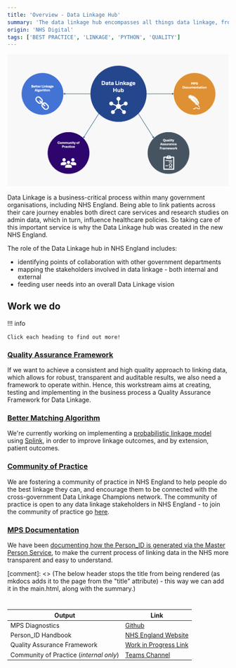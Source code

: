 ```yaml
---
title: 'Overview - Data Linkage Hub'
summary: 'The data linkage hub encompasses all things data linkage, from documenting the existing state of linkage in NHS England in the Person_ID handbook, to exploring better matching algorithms using probabilistic models and Splink, to creating a Quality Assurance Framework for Data Linkage.'
origin: 'NHS Digital'
tags: ['BEST PRACTICE', 'LINKAGE', 'PYTHON', 'QUALITY']
---
```

![Diagram representing the four current areas of the data linkage hub: DL Quality Assurance, Better Matching Algorithm, MPS Documentation, and the DL Community of Practice.](../../images/linkage_visual_abstract.png)

Data Linkage is a business-critical process within many government organisations, including NHS England. Being able to link patients across their care journey enables both direct care services and research studies on admin data, which in turn, influence healthcare policies. So taking care of this important service is why the Data Linkage hub was created in the new NHS England.

The role of the Data Linkage hub in NHS England includes:

- identifying points of collaboration with other government departments 
- mapping the stakeholders involved in data linkage - both internal and external
- feeding user needs into an overall Data Linkage vision

## **Work we do**

!!! info

    Click each heading to find out more!

### [Quality Assurance Framework](./linkage-projects/qaf.md)
If we want to achieve a consistent and high quality approach to linking data, which allows for robust, transparent and auditable results, we also need a framework to operate within. Hence, this workstream aims at creating, testing and implementing in the business process a Quality Assurance Framework for Data Linkage.

### [Better Matching Algorithm](./linkage-projects/better-matching.md)
We're currently working on implementing a [probabilistic linkage model](https://www.bristol.ac.uk/media-library/sites/cmm/migrated/documents/problinkage.pdf) using [Splink](https://moj-analytical-services.github.io/splink/index.html), in order to improve linkage outcomes, and by extension, patient outcomes. 

### [Community of Practice](./linkage-projects/cop.md)
We are fostering a community of practice in NHS England to help people do the best linkage they can, and encourage them to be connected with the cross-government Data Linkage Champions network. The community of practice is open to any data linkage stakeholders in NHS England - to join the community of practice go [here](https://teams.microsoft.com/l/channel/19%3A7AGd-QLqWT3CEPP2MGz_Zf7o4_aWQvIK2DoqjJm6L-01%40thread.tacv2/General?groupId=4fc6024c-60fe-4723-8aff-3d139f37b1ef&tenantId=37c354b2-85b0-47f5-b222-07b48d774ee3).

### [MPS Documentation](./linkage-projects/mps-handbook.md)
We have been [documenting how the Person_ID is generated via the Master Person Service](https://digital.nhs.uk/services/personal-demographics-service/master-person-service/the-person_id-handbook), to make the current process of linking data in the NHS more transparent and easy to understand. 


[comment]: <> (The below header stops the title from being rendered (as mkdocs adds it to the page from the "title" attribute) - this way we can add it in the main.html, along with the summary.)
#

|Output | Link|
|---|---|
MPS Diagnostics|[Github](https://github.com/NHSDigital/mps_diagnostics)
Person_ID Handbook | [NHS England Website](https://digital.nhs.uk/services/personal-demographics-service/master-person-service/the-person_id-handbook)
Quality Assurance Framework | [Work in Progress Link](https://musical-journey-mzj2woo.pages.github.io/) 
Community of Practice (*internal only*) | [Teams Channel](https://teams.microsoft.com/l/channel/19%3A7AGd-QLqWT3CEPP2MGz_Zf7o4_aWQvIK2DoqjJm6L-01%40thread.tacv2/General?groupId=4fc6024c-60fe-4723-8aff-3d139f37b1ef&tenantId=37c354b2-85b0-47f5-b222-07b48d774ee3) 
